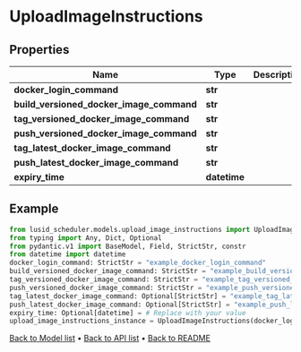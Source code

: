 # UploadImageInstructions


## Properties
Name | Type | Description | Notes
------------ | ------------- | ------------- | -------------
**docker_login_command** | **str** |  | 
**build_versioned_docker_image_command** | **str** |  | 
**tag_versioned_docker_image_command** | **str** |  | 
**push_versioned_docker_image_command** | **str** |  | 
**tag_latest_docker_image_command** | **str** |  | [optional] 
**push_latest_docker_image_command** | **str** |  | [optional] 
**expiry_time** | **datetime** |  | [optional] 
## Example

```python
from lusid_scheduler.models.upload_image_instructions import UploadImageInstructions
from typing import Any, Dict, Optional
from pydantic.v1 import BaseModel, Field, StrictStr, constr
from datetime import datetime
docker_login_command: StrictStr = "example_docker_login_command"
build_versioned_docker_image_command: StrictStr = "example_build_versioned_docker_image_command"
tag_versioned_docker_image_command: StrictStr = "example_tag_versioned_docker_image_command"
push_versioned_docker_image_command: StrictStr = "example_push_versioned_docker_image_command"
tag_latest_docker_image_command: Optional[StrictStr] = "example_tag_latest_docker_image_command"
push_latest_docker_image_command: Optional[StrictStr] = "example_push_latest_docker_image_command"
expiry_time: Optional[datetime] = # Replace with your value
upload_image_instructions_instance = UploadImageInstructions(docker_login_command=docker_login_command, build_versioned_docker_image_command=build_versioned_docker_image_command, tag_versioned_docker_image_command=tag_versioned_docker_image_command, push_versioned_docker_image_command=push_versioned_docker_image_command, tag_latest_docker_image_command=tag_latest_docker_image_command, push_latest_docker_image_command=push_latest_docker_image_command, expiry_time=expiry_time)

```

[Back to Model list](../README.md#documentation-for-models) &#8226; [Back to API list](../README.md#documentation-for-api-endpoints) &#8226; [Back to README](../README.md)

